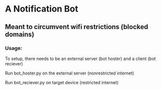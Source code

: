 # A Notification Bot

## Meant to circumvent wifi restrictions (blocked domains)

### Usage:

To setup, there needs to be an external server (bot hoster) and a client (bot reciever)

Run bot_hoster.py on the external server (nonrestricted internet)

Run bot_reciever.py on target device (restricted internet)


